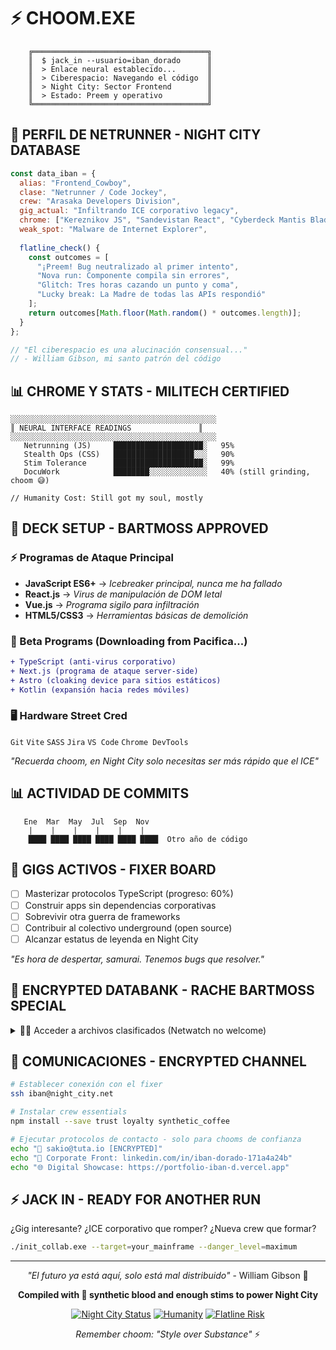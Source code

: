 # ⚡ CHOOM.EXE

```ascii
    ╔═══════════════════════════════════════╗
    ║  $ jack_in --usuario=iban_dorado      ║
    ║  > Enlace neural establecido...       ║
    ║  > Ciberespacio: Navegando el código  ║
    ║  > Night City: Sector Frontend        ║
    ║  > Estado: Preem y operativo          ║
    ╚═══════════════════════════════════════╝
```

## 🤖 PERFIL DE NETRUNNER - NIGHT CITY DATABASE

```javascript
const data_iban = {
  alias: "Frontend_Cowboy",
  clase: "Netrunner / Code Jockey", 
  crew: "Arasaka Developers Division",
  gig_actual: "Infiltrando ICE corporativo legacy",
  chrome: ["Kereznikov JS", "Sandevistan React", "Cyberdeck Mantis Blades"],
  weak_spot: "Malware de Internet Explorer",
  
  flatline_check() {
    const outcomes = [
      "¡Preem! Bug neutralizado al primer intento",
      "Nova run: Componente compila sin errores",  
      "Glitch: Tres horas cazando un punto y coma",
      "Lucky break: La Madre de todas las APIs respondió"
    ];
    return outcomes[Math.floor(Math.random() * outcomes.length)];
  }
};

// "El ciberespacio es una alucinación consensual..."
// - William Gibson, mi santo patrón del código
```

## 📊 CHROME Y STATS - MILITECH CERTIFIED

```
░░░░░░░░░░░░░░░░░░░░░░░░░░░░░░░░░░░░░░░░░░░░░░
║ NEURAL INTERFACE READINGS               ║
░░░░░░░░░░░░░░░░░░░░░░░░░░░░░░░░░░░░░░░░░░░░░░
   Netrunning (JS)     ████████████████████░   95%
   Stealth Ops (CSS)   ██████████████████░░░   90%  
   Stim Tolerance      ████████████████████░   99%
   DocuWork            ████████░░░░░░░░░░░░░   40% (still grinding, choom 😅)

// Humanity Cost: Still got my soul, mostly
```

## 🔫 DECK SETUP - BARTMOSS APPROVED

### ⚡ Programas de Ataque Principal
- **JavaScript ES6+** → *Icebreaker principal, nunca me ha fallado*
- **React.js** → *Virus de manipulación de DOM letal*
- **Vue.js** → *Programa sigilo para infiltración*
- **HTML5/CSS3** → *Herramientas básicas de demolición*

### 🔮 Beta Programs (Downloading from Pacifica...)
```diff
+ TypeScript (anti-virus corporativo)
+ Next.js (programa de ataque server-side)  
+ Astro (cloaking device para sitios estáticos)
+ Kotlin (expansión hacia redes móviles)
```

### 🖥️ Hardware Street Cred
`Git` `Vite` `SASS` `Jira` `VS Code` `Chrome DevTools`

*"Recuerda choom, en Night City solo necesitas ser más rápido que el ICE"*

## 📊 ACTIVIDAD DE COMMITS

```
   Ene  Mar  May  Jul  Sep  Nov
    |    |    |    |    |    |
    ████ ████ ████ ████ ████ ████  Otro año de código
```

## 🎯 GIGS ACTIVOS - FIXER BOARD

- [ ] Masterizar protocolos TypeScript (progreso: 60%)
- [ ] Construir apps sin dependencias corporativas  
- [ ] Sobrevivir otra guerra de frameworks
- [ ] Contribuir al colectivo underground (open source)
- [ ] Alcanzar estatus de leyenda en Night City

*"Es hora de despertar, samurai. Tenemos bugs que resolver."*

## 🔮 ENCRYPTED DATABANK - RACHE BARTMOSS SPECIAL

<details>
<summary>🏴‍☠️ Acceder a archivos clasificados (Netwatch no welcome)</summary>

```javascript
// daily_routine.exe - inspired by Case's morning ritual
while (synthetic_coffee.available()) {
  consciousness.load();
  if (black_ice.detected()) {
    console.log("No es un bug, es una característica especial");
    stimulants.inject();
  }
}

// Filosofía del vaquero del ciberespacio
const cowboy_wisdom = `
  "El ciberespacio es una alucinación consensual 
   experimentada diariamente por miles de millones...
   Y yo soy uno de los arquitectos de esa alucinación."
   
   - Cada línea de código es un fragmento de realidad virtual 🌐
`;

// Edge of tomorrow protocol
if (humanity < 10) {
  console.log("Time to flatline, but not today choom");  
}
```

</details>

## 📡 COMUNICACIONES - ENCRYPTED CHANNEL

```bash
# Establecer conexión con el fixer
ssh iban@night_city.net

# Instalar crew essentials  
npm install --save trust loyalty synthetic_coffee

# Ejecutar protocolos de contacto - solo para chooms de confianza
echo "📧 sakio@tuta.io [ENCRYPTED]"
echo "💼 Corporate Front: linkedin.com/in/iban-dorado-171a4a24b"  
echo "🌐 Digital Showcase: https://portfolio-iban-d.vercel.app"
```

## ⚡ JACK IN - READY FOR ANOTHER RUN

¿Gig interesante? ¿ICE corporativo que romper? ¿Nueva crew que formar?

```bash
./init_collab.exe --target=your_mainframe --danger_level=maximum
```

---

<div align="center">

*"El futuro ya está aquí, solo está mal distribuido"* - William Gibson 🌆

**Compiled with 🖤 synthetic blood and enough stims to power Night City**

[![Night City Status](https://img.shields.io/badge/Night%20City-Online-00ff41)]()
[![Humanity](https://img.shields.io/badge/Humanity-Still%20Human-blue)]()
[![Flatline Risk](https://img.shields.io/badge/Flatline%20Risk-Acceptable-ff6b6b)]()

*Remember choom: "Style over Substance"* ⚡

</div>
